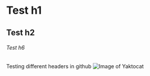 # Test h1
## Test h2
###### Test h6
Testing different headers in github
![Image of Yaktocat](https://octodex.github.com/images/yaktocat.png)
